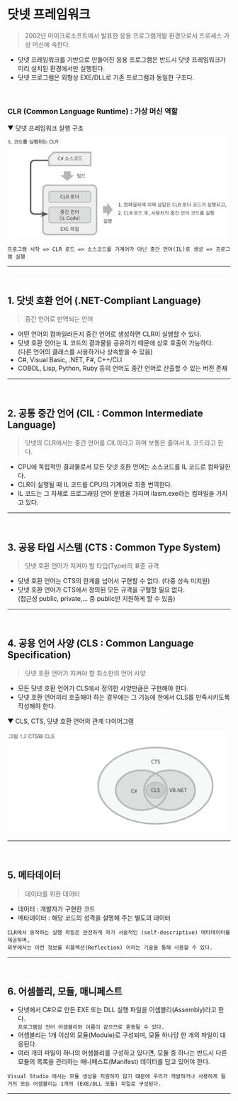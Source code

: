 # 닷넷 프레임워크
> 2002년 마이크로소프트에서 발표한 응용 프로그램개발 환경으로서 프로세스 가상 머신에 속한다.
- 닷넷 프레임워크를 기반으로 만들어진 응용 프로그램은 반드시 닷넷 프레임워크가 미리 설치된 환경에서만 실행된다.
- 닷넷 프로그램은 외형상 EXE/DLL로 기존 프로그램과 동일한 구조다.
<br>

### CLR (Common Language Runtime) : 가상 머신 역할
▼ 닷넷 프레임워크 실행 구조    

<img src="./Images/1_1.png" width="500"/>

```
프로그램 시작 => CLR 로드 => 소스코드를 기계어가 아닌 중간 언어(IL)로 생성 => 프로그램 실행
```
****
<br>

## 1. 닷넷 호환 언어 (.NET-Compliant Language)
> 중간 언어로 번역되는 언어
- 어떤 언어의 컴파일러든지 중간 언어로 생성하면 CLR이 실행할 수 있다.
- 닷넷 호환 언어는 IL 코드의 결과물을 공유하기 때문에 상호 호출이 가능하다.   
(다른 언어의 클래스를 사용하거나 상속받을 수 있음)
- C#, Visual Basic,  .NET, F#, C++/CLI
- COBOL, Lisp, Python, Ruby 등의 언어도 중간 언어로 산출할 수 있는 버전 존재
****
<br>

## 2. 공통 중간 언어 (CIL : Common Intermediate Language)
> 닷넷의 CLR에서는 중간 언어를 CIL이라고 하며 보통은 줄여서 IL 코드라고 한다.
- CPU에 독립적인 결과물로서 모든 닷넷 호환 언어는 소스코드를 IL 코드로 컴파일한다.
- CLR이 실행될 때 IL 코드를 CPU의 기계어로 최종 번역한다.
- IL 코드는 그 자체로 프로그래밍 언어 문법을 가지며 ilasm.exe라는 컴파일을 가지고 있다.   
****
<br>

## 3. 공용 타입 시스템 (CTS : Common Type System)
> 닷넷 호환 언어가 지켜야 할 타입(Type)의 표준 규격
- 닷넷 호환 언어는 CTS의 한계를 넘어서 구현할 수 없다. (다중 상속 미지원)
- 닷넷 호환 언어가 CTS에서 정의된 모든 규격을 구혈할 필요 없다.   
(접근성 public, private,... 중 public만 지원하게 할 수 있음)
****
<br>

## 4. 공용 언어 사양 (CLS : Common Language Specification)
> 닷넷 호환 언어가 지켜야 할 최소한의 언어 사양
- 모든 닷넷 호환 언어가 CLS에서 정의한 사양만큼은 구현해야 한다.
- 닷넷 호환 언어끼리 호출해야 하는 경우에는 그 기능에 한에서 CLS를 만족시키도록 작성해햐 한다.

▼ CLS, CTS, 닷넷 호환 언어의 관계 다이어그램    

<img src="./Images/1_2.png" width="500"/>

****
<br>

## 5. 메타데이터
> 데이터를 위한 데이터
- 데이터 : 개발자가 구현한 코드
- 메타데이터 : 해당 코드의 성격을 설명해 주는 별도의 데이터
```
CLR에서 동작하는 실행 파일은 완전하게 자기 서술적인 (self-descriptive) 메타데이터를 제공하며,
외부에서는 이런 정보를 리플렉션(Reflection) 이라는 기술을 통해 사용할 수 있다.
```
****
<br>

## 6. 어셈블리, 모듈, 매니페스트
- 닷넷에서 C#으로 만든 EXE 또는 DLL 실행 파일을 어셈블리(Assembly)라고 한다.    
`프로그램밍 언어 어셈블리와 이름이 같으므로 혼동될 수 있다.`
- 어셈블리는 1개 이상의 모듈(Module)로 구성되며, 모듈 하나당 한 개의 파일이 대응된다.
- 여러 개의 파일이 하나의 어셈블리를 구성하고 있다면, 모듈 중 하나는 반드시 다른 모듈의 목록을 관리하는 매니페스트(Manifest) 데이터를 담고 있어야 한다.
```
Visual Studio 에서는 모듈 생성을 지원하지 않기 떄문에 우리가 개발하거나 사용하게 될    
거의 모든 어셈블리는 1개의 (EXE/DLL 모듈) 파일로 구성된다.
```
****
<br>
